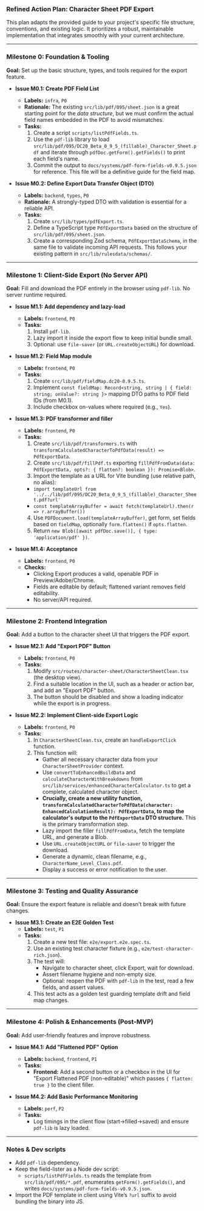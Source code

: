 ### **Refined Action Plan: Character Sheet PDF Export**

This plan adapts the provided guide to your project's specific file structure, conventions, and existing logic. It prioritizes a robust, maintainable implementation that integrates smoothly with your current architecture.

---

### **Milestone 0: Foundation & Tooling**

**Goal:** Set up the basic structure, types, and tools required for the export feature.

*   **Issue M0.1: Create PDF Field List**
    *   **Labels:** `infra`, `P0`
    *   **Rationale:** The existing `src/lib/pdf/095/sheet.json` is a great starting point for the *data structure*, but we must confirm the actual field names embedded in the PDF to avoid mismatches.
    *   **Tasks:**
        1.  Create a script `scripts/listPdfFields.ts`.
        2.  Use the `pdf-lib` library to load `src/lib/pdf/095/DC20_Beta_0_9_5_(fillable)_Character_Sheet.pdf` and iterate through `pdfDoc.getForm().getFields()` to print each field's name.
        3.  Commit the output to `docs/systems/pdf-form-fields-v0.9.5.json` for reference. This file will be a definitive guide for the field map.

*   **Issue M0.2: Define Export Data Transfer Object (DTO)**
    *   **Labels:** `backend`, `types`, `P0`
    *   **Rationale:** A strongly-typed DTO with validation is essential for a reliable API.
    *   **Tasks:**
        1.  Create `src/lib/types/pdfExport.ts`.
        2.  Define a TypeScript type `PdfExportData` based on the structure of `src/lib/pdf/095/sheet.json`.
        3.  Create a corresponding Zod schema, `PdfExportDataSchema`, in the same file to validate incoming API requests. This follows your existing pattern in `src/lib/rulesdata/schemas/`.

---

### **Milestone 1: Client-Side Export (No Server API)**

**Goal:** Fill and download the PDF entirely in the browser using `pdf-lib`. No server runtime required.

*   **Issue M1.1: Add dependency and lazy-load**
    *   **Labels:** `frontend`, `P0`
    *   **Tasks:**
        1.  Install `pdf-lib`.
        2.  Lazy import it inside the export flow to keep initial bundle small.
        3.  Optional: use `file-saver` (or `URL.createObjectURL`) for download.

*   **Issue M1.2: Field Map module**
    *   **Labels:** `frontend`, `P0`
    *   **Tasks:**
        1.  Create `src/lib/pdf/fieldMap.dc20-0.9.5.ts`.
        2.  Implement `const fieldMap: Record<string, string | { field: string; onValue?: string }>` mapping DTO paths to PDF field IDs (from M0.1).
        3.  Include checkbox on-values where required (e.g., `Yes`).

*   **Issue M1.3: PDF transformer and filler**
    *   **Labels:** `frontend`, `P0`
    *   **Tasks:**
        1.  Create `src/lib/pdf/transformers.ts` with `transformCalculatedCharacterToPdfData(result) => PdfExportData`.
        2.  Create `src/lib/pdf/fillPdf.ts` exporting `fillPdfFromData(data: PdfExportData, opts?: { flatten?: boolean }): Promise<Blob>`.
        3.  Import the template as a URL for Vite bundling (use relative path, no alias):
           - `import templateUrl from '../../lib/pdf/095/DC20_Beta_0_9_5_(fillable)_Character_Sheet.pdf?url'`
           - `const templateArrayBuffer = await fetch(templateUrl).then(r => r.arrayBuffer())`
        4.  Use `PDFDocument.load(templateArrayBuffer)`, get form, set fields based on `fieldMap`, optionally `form.flatten()` if `opts.flatten`.
        5.  Return `new Blob([await pdfDoc.save()], { type: 'application/pdf' })`.

*   **Issue M1.4: Acceptance**
    *   **Labels:** `frontend`, `P0`
    *   **Checks:**
        - Clicking Export produces a valid, openable PDF in Preview/Adobe/Chrome.
        - Fields are editable by default; flattened variant removes field editability.
        - No server/API required.

---

### **Milestone 2: Frontend Integration**

**Goal:** Add a button to the character sheet UI that triggers the PDF export.

*   **Issue M2.1: Add "Export PDF" Button**
    *   **Labels:** `frontend`, `P0`
    *   **Tasks:**
        1.  Modify `src/routes/character-sheet/CharacterSheetClean.tsx` (the desktop view).
        2.  Find a suitable location in the UI, such as a header or action bar, and add an "Export PDF" button.
        3.  The button should be disabled and show a loading indicator while the export is in progress.

*   **Issue M2.2: Implement Client-side Export Logic**
    *   **Labels:** `frontend`, `P0`
    *   **Tasks:**
        1.  In `CharacterSheetClean.tsx`, create an `handleExportClick` function.
        2.  This function will:
            *   Gather all necessary character data from your `CharacterSheetProvider` context.
            *   Use `convertToEnhancedBuildData` and `calculateCharacterWithBreakdowns` from `src/lib/services/enhancedCharacterCalculator.ts` to get a complete, calculated character object.
            *   **Crucially, create a new utility function, `transformCalculatedCharacterToPdfData(character: EnhancedCalculationResult): PdfExportData`, to map the calculator's output to the `PdfExportData` DTO structure.** This is the primary transformation step.
            *   Lazy import the filler `fillPdfFromData`, fetch the template URL, and generate a Blob.
            *   Use `URL.createObjectURL` or `file-saver` to trigger the download.
            *   Generate a dynamic, clean filename, e.g., `CharacterName_Level_Class.pdf`.
            *   Display a success or error notification to the user.

---

### **Milestone 3: Testing and Quality Assurance**

**Goal:** Ensure the export feature is reliable and doesn't break with future changes.

*   **Issue M3.1: Create an E2E Golden Test**
    *   **Labels:** `test`, `P1`
    *   **Tasks:**
        1.  Create a new test file: `e2e/export.e2e.spec.ts`.
        2.  Use an existing test character fixture (e.g., `e2e/test-character-rich.json`).
        3.  The test will:
            *   Navigate to character sheet, click Export, wait for download.
            *   Assert filename hygiene and non-empty size.
            *   Optional: reopen the PDF with `pdf-lib` in the test, read a few fields, and assert values.
        4.  This test acts as a golden test guarding template drift and field map changes.

---

### **Milestone 4: Polish & Enhancements (Post-MVP)**

**Goal:** Add user-friendly features and improve robustness.

*   **Issue M4.1: Add "Flattened PDF" Option**
    *   **Labels:** `backend`, `frontend`, `P1`
    *   **Tasks:**
        *   **Frontend:** Add a second button or a checkbox in the UI for "Export Flattened PDF (non-editable)" which passes `{ flatten: true }` to the client filler.

*   **Issue M4.2: Add Basic Performance Monitoring**
    *   **Labels:** `perf`, `P2`
    *   **Tasks:**
        *   Log timings in the client flow (start→filled→saved) and ensure `pdf-lib` is lazy loaded.

---

### **Notes & Dev scripts**

- Add `pdf-lib` dependency.
- Keep the field-lister as a Node dev script:
  - `scripts/listPdfFields.ts` reads the template from `src/lib/pdf/095/*.pdf`, enumerates `getForm().getFields()`, and writes `docs/systems/pdf-form-fields-v0.9.5.json`.
- Import the PDF template in client using Vite’s `?url` suffix to avoid bundling the binary into JS.
